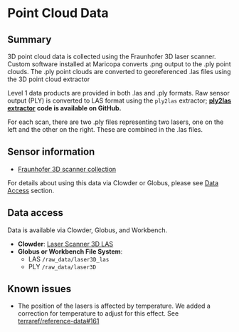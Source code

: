 # Point Cloud Data

## Summary

3D point cloud data is collected using the Fraunhofer 3D laser scanner. Custom software installed at Maricopa converts .png output to the .ply point clouds. The .ply point clouds are converted to georeferenced .las files using the 3D point cloud extractor

Level 1 data products are provided in both .las and .ply formats. Raw sensor output \(PLY\) is converted to LAS format using the `ply2las` extractor; [**ply2las**](https://github.com/terraref/extractors-3dscanner)[ **extractor**](https://github.com/terraref/extractors-3dscanner) ****code is available on GitHub**.**

For each scan, there are two .ply files representing two lasers, one on the left and the other on the right. These are combined in the .las files.

## Sensor information

* [Fraunhofer 3D scanner collection](https://terraref.ncsa.illinois.edu/clowder/files/581793394f0ce77b66562ff9?dataset=581789af4f0ce77b6655d094&space=)

For details about using this data via Clowder or Globus, please see [Data Access](../how-to-access-data.md) section.

## Data access

Data is available via Clowder, Globus, and Workbench.

* **Clowder**: [Laser Scanner 3D LAS](https://terraref.ncsa.illinois.edu/clowder/collection/5a0ca1ad4f0ca87e15b485e8)
* **Globus or Workbench File System**:
  * LAS `/raw_data/laser3D_las`
  * PLY `/raw_data/laser3D`

## Known issues

* The position of the lasers is affected by temperature. We added a correction for temperature to adjust for this effect. See [terraref/reference-data\#161](https://github.com/terraref/reference-data/issues/161)

